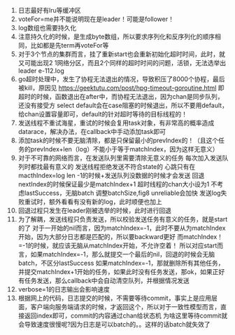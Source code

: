 1. 日志最好有lru等缓冲区
2. voteFor=me并不能说明现在是leader！可能是follower！
3. log数组也需要持久化
4. 注意持久化的时候，是生成byte数组，所以要求序列化和反序列化的顺序相同，比如都是先term再voteFor等
5. 对于3个节点的集群而言，挂了重新start也会重新初始化超时时间，此时，就又可能出现2 1网络分区，而且2个同样的超时时间的问题，活锁，无法选举出leader e-112.log
6. go超时处理中，发生了协程无法退出的情况，导致积压了8000个协程，最后被kill，原因见
   https://geektutu.com/post/hpg-timeout-goroutine.html
即超时的时候，函数退出在after中，而协程无法退出，因为chan是同步队列，还没有接受方
   select default会在case阻塞的时候退出，所以不要用default，给chan设置容量即可，default的针对超时等待的目标线程的！
7. 发送线程不重试海星，重试的时候会复用task对象，有非常高的概率造成datarace，解决办法，在callback中手动添加task即可
8. 添加task的时候不要无脑清除，都是只保留最小的prevIndex的！（且这个任务的prevIndex+len（log）不能小于等于matchIndex，因为这样无意义）
9. 对于不可靠的网络而言，在发送队列里需要清除无意义的任务
每次加入发送队列时都找最有意义的
发送线程拒绝发送不符合state的
心跳只有在macthIndex=log len -1的时候+发送队列没数据的时候才会发送
回退nextIndex的时候保证最少是matchIndex+1
超时线程的chan大小设为1
不考虑lastSuccess，无脑batch
调整batchSize,fig8 unreliable会加快
发送log失败重试时，额外看看有没有新的log，此时顺便也加上
10. 回退过程只发生在leader刚被选举的时候，此时进行回退
11. 为了解耦，发送线程只负责发送，所以校验发送任务有意义的任务，就是start的了
对于一开始的nil而言，因为matchIndex=-1，此时不要从为matchIndex开始，因为大部分日志都是匹配的，所以要backward更好
而matchIndex！=-1的时候，就应该无脑从matchIndex开始，不允许空着！
所以对应start而言，如果matchIndex=-1，那么就提交一个最后的nil，回退的时候会无脑batch，不区分lastSuccess
如果matchIndex=-1，那就删除所有其他任务，并提交matchIndex+1开始的任务，如果此时没有任务发送，那ok，如果正好有任务发送，那么callback中会自动清空队列，并根据情况发送
12. verbose=1的日志输出会影响速度
13. 根据网上的代码，日志提交的时候，不需要等待commit，事实上是应用层面，客户端向服务端请求的时候，才返回这个，所以对于一致性模型而言，直接返回index即可，commit的内容通过chan给状态机
为啥这里等待commit就会导致速度很慢呢?因为日志是可以batch的。。这样的话batch就失效了
